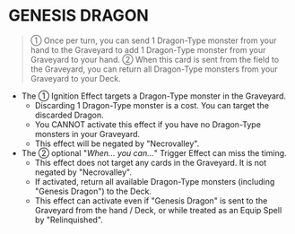 
# GENESIS DRAGON  
> ① Once per turn, you can send 1 Dragon-Type monster from your hand to the Graveyard to add 1 Dragon-Type monster from your Graveyard to your hand. ② When this card is sent from the field to the Graveyard, you can return all Dragon-Type monsters from your Graveyard to your Deck.

*   The ① Ignition Effect targets a Dragon-Type monster in the Graveyard.
    *   Discarding 1 Dragon-Type monster is a cost. You can target the discarded Dragon.
    *   You CANNOT activate this effect if you have no Dragon-Type monsters in your Graveyard.
    *   This effect will be negated by "Necrovalley".
*   The ② optional "_When... you can..._" Trigger Effect can miss the timing.
    *   This effect does not target any cards in the Graveyard. It is not negated by "Necrovalley".
    *   If activated, return all available Dragon-Type monsters (including "Genesis Dragon") to the Deck.
    *   This effect can activate even if "Genesis Dragon" is sent to the Graveyard from the hand / Deck, or while treated as an Equip Spell by "Relinquished".

  
